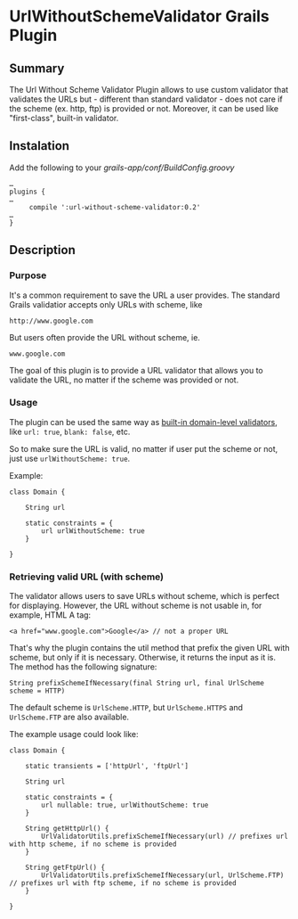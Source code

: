 # UrlWithoutSchemeValidator Grails Plugin

## Summary
The Url Without Scheme Validator Plugin allows to use custom validator that validates the URLs but - different than standard validator - does not care if the scheme (ex. http, ftp) is provided or not. Moreover, it can be used like "first-class", built-in validator.

## Instalation
Add the following to your _grails-app/conf/BuildConfig.groovy_

	…
	plugins {
	…
		 compile ':url-without-scheme-validator:0.2'
	…
	}

## Description

### Purpose

It's a common requirement to save the URL a user provides. The standard Grails validatior accepts only URLs with scheme, like

	http://www.google.com

But users often provide the URL without scheme, ie.

	www.google.com

The goal of this plugin is to provide a URL validator that allows you to validate the URL, no matter if the scheme was provided or not.


### Usage

The plugin can be used the same way as [built-in domain-level validators](http://grails.org/doc/latest/ref/Domain%20Classes/constraints.html), like `url: true`, `blank: false`, etc.

So to make sure the URL is valid, no matter if user put the scheme or not, just use `urlWithoutScheme: true`.

Example:

	class Domain {
	
		String url
	
		static constraints = {
		    url urlWithoutScheme: true
		}
	
	}

### Retrieving valid URL (with scheme)

The validator allows users to save URLs without scheme, which is perfect for displaying. However, the URL without scheme is not usable in, for example, HTML A tag:

	<a href="www.google.com">Google</a> // not a proper URL

That's why the plugin contains the util method that prefix the given URL with scheme, but only if it is necessary. Otherwise, it returns the input as it is. The method has the following signature:

	String prefixSchemeIfNecessary(final String url, final UrlScheme scheme = HTTP)

The default scheme is `UrlScheme.HTTP`, but `UrlScheme.HTTPS` and `UrlScheme.FTP` are also available.

The example usage could look like:

	class Domain {

		static transients = ['httpUrl', 'ftpUrl']

		String url

		static constraints = {
		    url nullable: true, urlWithoutScheme: true
		}

		String getHttpUrl() {
			UrlValidatorUtils.prefixSchemeIfNecessary(url) // prefixes url with http scheme, if no scheme is provided
		}

		String getFtpUrl() {
			UrlValidatorUtils.prefixSchemeIfNecessary(url, UrlScheme.FTP) // prefixes url with ftp scheme, if no scheme is provided
		}

	}
